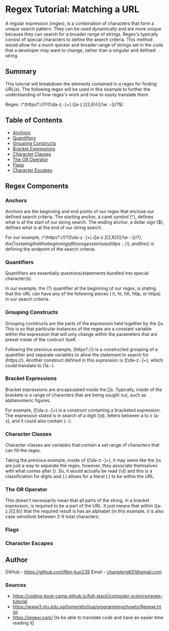 # Regex Tutorial: Matching a URL

A regular expression (regex), is a combination of characters that form a unique search pattern. They can be used dynamically and are more unique because they can search for a broader range of strings. Regex's typically consist of special characters to define the search criteria. This method would allow for a much quicker and broader range of strings set in the code that a developer may want to change, rather than a singular and defined string.

## Summary

This tutorial will breakdown the elements contained in a regex for finding URL(s).
The following regex will be used in this example to further the understanding of how regex's work and how to easily translate them.

Regex: /^(https?:\/\/)?([\da-z\.-]+)\.([a-z\.]{2,6})([\/\w \.-]*)*\/?$/

## Table of Contents

- [Anchors](#anchors)
- [Quantifiers](#quantifiers)
- [Grouping Constructs](#grouping-constructs)
- [Bracket Expressions](#bracket-expressions)
- [Character Classes](#character-classes)
- [The OR Operator](#the-or-operator)
- [Flags](#flags)
- [Character Escapes](#character-escapes)

## Regex Components

### Anchors

Anchors are the beginning and end points of our regex that enclose our defined search criteria.
The starting anchor, a caret symbol (^), defines what is at the start of our string search.
The ending anchor, a dollar sign ($), defines what is at the end of our string search.

For our example, /^(https?:\/\/)?([\da-z\.-]+)\.([a-z\.]{2,6})([\/\w \.-]*)*\/?$/, the (^) is stating that the beginning of this regex starts as (https://), and the ($) is defining the endpoint of the search criteria.

### Quantifiers

Quantifiers are essentially questions/statements bundled into special character(s).

In our example, the (?) quantifier at the beginning of our regex, is stating that the URL can have any of the following pieces ( h, ht, htt, http, or https) in our search criteria.

### Grouping Constructs

Grouping constructs are the parts of the expression held together by the ()s. This is so that particular instances of the regex are a constant variable within the expression that will only change within the parameters that are preset inside of the contruct itself.

Following the previous example, (https?:\/\/) is a constructed grouping of a quantifier and separate variables to allow the statement to search for (https://). Another construct defined in this expression is ([\da-z\.-]+), which could translate to (1a.-).

### Bracket Expressions

Bracket expressions are encapsulated inside the []s. Typically, inside of the brackets is a range of characters that are being sought out, such as alphanumeric figures.

For example, ([\da-z\.-]+) is a construct containing a bracketed expression. The expression stated is in search of a digit (\d), letters between a to z (a-z), and it could also contain (.-).

### Character Classes

Character classes are variables that contain a set range of characters that can fill the regex.

Taking the previous example, inside of ([\da-z\.-]+), it may seem like the (\)s are just a way to separate the regex, however, they associate themselves with what comes after (\). So, it would actually be read (\d) and this is a classification for digits and (\.) allows for a literal (.) to be within the URL. 

### The OR Operator

This doesn't necessarily mean that all parts of the string, in a bracket expression, is required to be a part of the URL. It just means that within ([a-z\.]{2,6}) that the required result is has an alphabet (in this example, it is also case sensitive) between 2-6 total characters.

### Flags



### Character Escapes



## Author

GitHub - https://github.com/Ren-kun235
Email - changleng651@gmail.com

### Sources

- https://coding-boot-camp.github.io/full-stack/computer-science/regex-tutorial
- https://www3.ntu.edu.sg/home/ehchua/programming/howto/Regexe.html
- https://regexr.com/ [to be able to translate code and have an easier time reading it]
